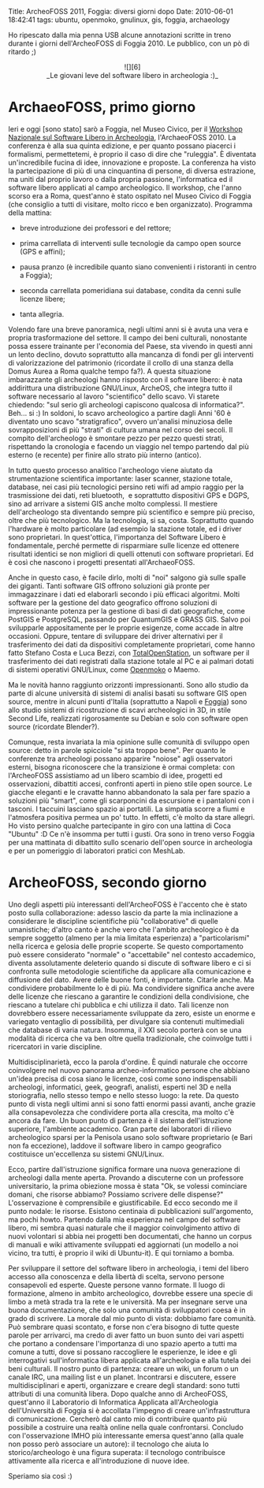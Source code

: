 Title: ArcheoFOSS 2011, Foggia: diversi giorni dopo
Date:  2010-06-01 18:42:41
tags: ubuntu, openmoko, gnulinux, gis, foggia, archaeology

Ho ripescato dalla mia penna USB
alcune annotazioni scritte in treno durante i giorni dell'ArcheoFOSS di Foggia
2010. Le pubblico, con un pò di ritardo ;)

<center>![][6]<br>_Le giovani leve del software libero in archeologia :)_</center>

# ArchaeoFOSS, primo giorno #

Ieri e oggi [sono stato] sarò a Foggia, nel Museo Civico, per
il [Workshop Nazionale sul Software Libero in Archeologia][1], l'ArchaeoFOSS
2010. La conferenza è alla sua quinta edizione, e per quanto possano piacerci
i formalismi, permettetemi, è proprio il caso di dire che "ruleggia". È
diventata un'incredibile fucina di idee, innovazione e proposte. La conferenza
ha visto la partecipazione di più di una cinquantina di persone, di diversa
estrazione, ma uniti dal proprio lavoro o dalla propria passione,
l'informatica ed il software libero applicati al campo archeologico. Il
workshop, che l'anno scorso era a Roma, quest'anno è stato ospitato nel Museo
Civico di Foggia (che consiglio a tutti di visitare, molto ricco e ben
organizzato). Programma della mattina:

  * breve introduzione dei professori e del rettore;

  * prima carrellata di interventi sulle tecnologie da campo open source (GPS
e affini);

  * pausa pranzo (è incredibile quanto siano convenienti i ristoranti in
centro a Foggia);

  * seconda carrellata pomeridiana sui database, condita da cenni sulle
licenze libere;

  * tanta allegria.

Volendo fare una breve panoramica, negli ultimi anni si è avuta una vera e
propria trasformazione del settore. Il campo dei beni culturali, nonostante
possa essere trainante per l'economia del Paese, sta vivendo in questi anni un
lento declino, dovuto soprattutto alla mancanza di fondi per gli interventi di
valorizzazione del patrimonio (ricordate il crollo di una stanza della Domus
Aurea a Roma qualche tempo fa?). A questa situazione imbarazzante gli
archeologi hanno risposto con il software libero: è nata addirittura una
distribuzione GNU/Linux, ArcheOS, che integra tutto il software necessario al
lavoro "scientifico" dello scavo. Vi starete chiedendo: "sul serio gli
archeologi capiscono qualcosa di informatica?". Beh... si :) In soldoni, lo
scavo archeologico a partire dagli Anni '60 è diventato uno scavo
"stratigrafico", ovvero un'analisi minuziosa delle sovrapposizioni di più
"strati" di cultura umana nel corso dei secoli. Il compito dell'archeologo è
smontare pezzo per pezzo questi strati, rispettando la cronologia e facendo un
viaggio nel tempo partendo dal più esterno (e recente) per finire allo strato
più interno (antico).


In tutto questo processo analitico l'archeologo viene
aiutato da strumentazione scientifica importante: laser scanner, stazione
totale, database, nei casi più tecnologici persino reti wifi ad ampio raggio
per la trasmissione dei dati, reti bluetooth,  e soprattutto dispositivi GPS e
DGPS, sino ad arrivare a sistemi GIS anche molto complessi. Il mestiere
dell'archeologo sta diventando sempre più scientifico e sempre più preciso,
oltre che più tecnologico. Ma la tecnologia, si sa, costa. Soprattutto quando
l'hardware è molto particolare (ad esempio la stazione totale, ed i driver
sono proprietari. In quest'ottica, l'importanza del Software Libero è
fondamentale, perché permette di risparmiare sulle licenze ed ottenere
risultati identici se non migliori di quelli ottenuti con software
proprietari. Ed è così che nascono i progetti presentati all'ArchaeoFOSS.


Anche in questo caso, è facile dirlo, molti di "noi" salgono già sulle spalle
dei giganti. Tanti software GIS offrono soluzioni già pronte per immagazzinare
i dati ed elaborarli secondo i più efficaci algoritmi. Molti software per la
gestione del dato geografico offrono soluzioni di impressionante potenza per
la gestione di basi di dati geografiche, come PostGIS e PostgreSQL, passando
per QuantumGIS e GRASS GIS. Salvo poi svilupparle appositamente per le proprie
esigenze, come accade in altre occasioni. Oppure, tentare di sviluppare dei driver
alternativi per il trasferimento dei dati da dispositivi completamente
proprietari, come hanno fatto Stefano Costa e Luca Bezzi, con
[TotalOpenStation][2], un software per il trasferimento dei dati registrati
dalla stazione totale al PC e ai palmari dotati di sistemi operativi
GNU/Linux, come [Openmoko][3] o Maemo.


Ma le novità hanno raggiunto orizzonti
impressionanti. Sono allo studio da parte di alcune università di sistemi di
analisi basati su software GIS open source, mentre in alcuni punti d'Italia
(soprattutto a Napoli e [Foggia][4]) sono allo studio sistemi di ricostruzione
di scavi archeologici in 3D, in stile Second Life, realizzati rigorosamente su
Debian e solo con software open source (ricordate Blender?).


Comunque, resta
invariata la mia opinione sulle comunità di sviluppo open source: detto in
parole spicciole "si sta troppo bene". Per quanto le conferenze tra archeologi
possano apparire "noiose" agli osservatori esterni, bisogna riconoscere che la
transizione è ormai completa: con l'ArcheoFOSS assistiamo ad un libero scambio
di idee, progetti ed osservazioni, dibattiti accesi, confronti aperti in pieno
stile open source. Le giacche eleganti e le cravatte hanno abbandonato la sala
per fare spazio a soluzioni più "smart", come gli scarponcini da escursione e
i pantaloni con i tasconi. I taccuini lasciano spazio ai portatili. La
simpatia scorre a fiumi e l'atmosfera positiva permea un po' tutto. In effetti,
c'è molto da stare allegri. Ho visto persino qualche partecipante in giro con
una lattina di Coca "Ubuntu" :D Ce n'è insomma per tutti i gusti. Ora sono in
treno verso Foggia per una mattinata di dibattito sullo scenario dell'open
source in archeologia e per un pomeriggio di laboratori pratici con MeshLab.


# ArcheoFOSS, secondo giorno #

Uno degli aspetti più interessanti
dell'ArcheoFOSS è l'accento che è stato posto sulla collaborazione: adesso
lascio da parte la mia inclinazione a considerare le discipline scientifiche
più "collaborative" di quelle umanistiche; d'altro canto è anche vero che
l'ambito archeologico è da sempre soggetto (almeno per la mia limitata
esperienza) a "particolarismi" nella ricerca e gelosia delle proprie scoperte.
Se questo comportamento può essere considerato "normale" o "accettabile" nel
contesto accademico, diventa assolutamente deleterio quando si discute di
software libero e ci si confronta sulle metodologie scientifiche da applicare
alla comunicazione e diffusione del dato. Avere delle buone fonti, è
importante. Citarle anche. Ma condividere probabilmente lo è di più. Ma
condividere significa anche avere delle licenze che riescano a garantire le
condizioni della condivisione, che riescano a tutelare chi pubblica e chi
utilizza il dato. Tali licenze non dovrebbero essere necessariamente
sviluppate da zero, esiste un enorme e variegato ventaglio di possibilità, per
divulgare sia contenuti multimediali che database di varia natura. Insomma, il
XXI secolo porterà con se una modalità di ricerca che va ben oltre quella
tradizionale, che coinvolge tutti i ricercatori in varie discipline.


Multidisciplinarietà, ecco la parola d'ordine. È quindi naturale che occorre
coinvolgere nel nuovo panorama archeo-informatico persone che abbiano un'idea
precisa di cosa siano le licenze, così come sono indispensabili archeologi,
informatici, geek, geografi, analisti, esperti nel 3D e nella storiografia,
nello stesso tempo e nello stesso luogo: la rete. Da questo punto di vista
negli ultimi anni si sono fatti enormi passi avanti, anche grazie alla
consapevolezza che condividere porta alla crescita, ma molto c'è ancora da
fare. Un buon punto di partenza è il sistema dell'istruzione superiore,
l'ambiente accademico. Gran parte dei laboratori di rilievo archeologico
sparsi per la Penisola usano solo software proprietario (e Bari non fa
eccezione), laddove il software libero in campo geografico costituisce
un'eccellenza su sistemi GNU/Linux.


Ecco, partire dall'istruzione significa
formare una nuova generazione di archeologi dalla mente aperta. Provando a
discuterne con un professore universitario, la prima obiezione mossa è stata
"Ok, se volessi cominciare domani, che risorse abbiamo? Possiamo scrivere
delle dispense?" L'osservazione è comprensibile e giustificabile. Ed ecco
secondo me il punto nodale: le risorse. Esistono centinaia di pubblicazioni
sull'argomento, ma pochi howto. Partendo dalla mia esperienza nel campo del
software libero, mi sembra quasi naturale che il maggior coinvolgimento attivo
di nuovi volontari si abbia nei progetti ben documentati, che hanno un corpus
di manuali e wiki attivamente sviluppati ed aggiornati (un modello a noi
vicino, tra tutti, è proprio il wiki di Ubuntu-it). E qui torniamo a bomba.


Per sviluppare il settore del software libero in archeologia, i temi del
libero accesso alla conoscenza e della libertà di scelta, servono persone
consapevoli ed esperte. Queste persone vanno formate. Il luogo di formazione,
almeno in ambito archeologico, dovrebbe essere una specie di limbo a metà
strada tra la rete e le università. Ma per insegnare serve una buona
documentazione, che solo una comunità di sviluppatori coesa è in grado di
scrivere. La morale dal mio punto di vista: dobbiamo fare comunità. Può
sembrare quasi scontato, e forse non c'era bisogno di tutte queste parole per
arrivarci, ma credo di aver fatto un buon sunto dei vari aspetti che portano a
condensare l'importanza di uno spazio aperto a tutti ma comune a tutti, dove
si possano raccogliere le esperienze, le idee e gli interrogativi
sull'informatica libera applicata all'archeologia e alla tutela dei beni
culturali. Il nostro punto di partenza: creare un wiki, un forum o un canale
IRC, una mailing list e un planet. Incontrarsi e discutere, essere
multidisciplinari e aperti, organizzare e creare degli standard: sono tutti
attributi di una comunità libera. Dopo qualche anno di ArcheoFOSS, quest'anno
il Laboratorio di Informatica Applicata all'Archeologia dell'Università di
Foggia si è accollata l'impegno di creare un'infrastruttura di comunicazione.
Cercherò dal canto mio di contribuire quanto più possibile a costruire una
realtà online nella quale confrontarsi. Concludo con l'osservazione IMHO più
interessante emersa quest'anno (alla quale non posso però associare un
autore): il tecnologo che aiuta lo storico/archeologo è una figura superata:
il tecnologo contribuisce attivamente alla ricerca e all'introduzione di nuove
idee.


Speriamo sia così :)


   [1]: http://www.archeologiadigitale.it/archeofoss/2010.html

   [2]: http://tops.berlios.de/

   [3]: http://www.openmoko.com/

   [4]: http://www.archeologiadigitale.it/progetti/progetti.html

   [6]: http://dl.dropbox.com/u/369614/blog/img_red/DSCF3738.JPG
